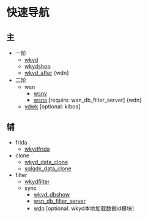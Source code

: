 # 快速导航

## 主
+ 一阶
  - [wkyd](https://github.com/Fdudurun/wkyd) 
  - [wkydshop](https://github.com/Fdudurun/wkydshop)  
  - [wkyd_after](https://github.com/Fdudurun/wkyd_after) {wdn}  
+ 二阶
  - wsn
    - [wsnv](https://github.com/Fdudurun/wsv)  
    - [wsns](https://github.com/Fdudurun/wsn) [require: wsn_db_filter_server] {wdn}
  - [ydwk](https://github.com/Fdudurun/ydwk) [optional: kibos]

## 辅
+ frida
  - [wkydfrida](https://github.com/Fdudurun/wkydfrida)  
+ clone
  - [wkyd_data_clone](https://github.com/Fdudurun/wkyd_data_clone)  
  - [sqlgdx_data_clone](https://github.com/Fdudurun/sqlgdx_data_clone)  
+ filter
  - [wkydfilter](https://github.com/Fdudurun/wkydfilter)  
  - sync
    - [wkyd_dbshow](https://github.com/Fdudurun/wkyd_dbshow)  
    - [wsn_db_filter_server](https://github.com/Fdudurun/wsn_db_filter_server)  
    - [wdn](https://github.com/Fdudurun/wdn) [optional: wkyd本地加载数据id模块]  
